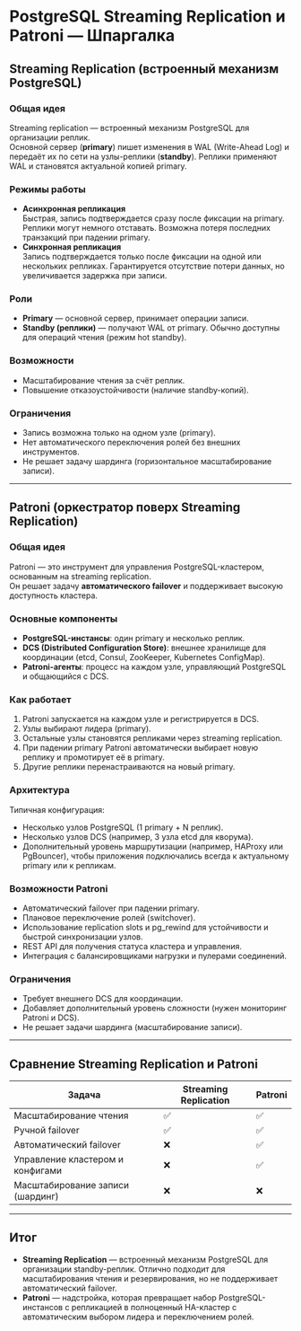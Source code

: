 # PostgreSQL Streaming Replication и Patroni — Шпаргалка

## Streaming Replication (встроенный механизм PostgreSQL)

### Общая идея
Streaming replication — встроенный механизм PostgreSQL для организации реплик.  
Основной сервер (**primary**) пишет изменения в WAL (Write-Ahead Log) и передаёт их по сети на узлы-реплики (**standby**). Реплики применяют WAL и становятся актуальной копией primary.

### Режимы работы
- **Асинхронная репликация**  
  Быстрая, запись подтверждается сразу после фиксации на primary. Реплики могут немного отставать. Возможна потеря последних транзакций при падении primary.
- **Синхронная репликация**  
  Запись подтверждается только после фиксации на одной или нескольких репликах. Гарантируется отсутствие потери данных, но увеличивается задержка при записи.

### Роли
- **Primary** — основной сервер, принимает операции записи.
- **Standby (реплики)** — получают WAL от primary. Обычно доступны для операций чтения (режим hot standby).

### Возможности
- Масштабирование чтения за счёт реплик.
- Повышение отказоустойчивости (наличие standby-копий).

### Ограничения
- Запись возможна только на одном узле (primary).
- Нет автоматического переключения ролей без внешних инструментов.
- Не решает задачу шардинга (горизонтальное масштабирование записи).

---

## Patroni (оркестратор поверх Streaming Replication)

### Общая идея
Patroni — это инструмент для управления PostgreSQL-кластером, основанным на streaming replication.  
Он решает задачу **автоматического failover** и поддерживает высокую доступность кластера.

### Основные компоненты
- **PostgreSQL-инстансы**: один primary и несколько реплик.
- **DCS (Distributed Configuration Store)**: внешнее хранилище для координации (etcd, Consul, ZooKeeper, Kubernetes ConfigMap).
- **Patroni-агенты**: процесс на каждом узле, управляющий PostgreSQL и общающийся с DCS.

### Как работает
1. Patroni запускается на каждом узле и регистрируется в DCS.
2. Узлы выбирают лидера (primary).
3. Остальные узлы становятся репликами через streaming replication.
4. При падении primary Patroni автоматически выбирает новую реплику и промотирует её в primary.
5. Другие реплики перенастраиваются на новый primary.

### Архитектура
Типичная конфигурация:
- Несколько узлов PostgreSQL (1 primary + N реплик).
- Несколько узлов DCS (например, 3 узла etcd для кворума).
- Дополнительный уровень маршрутизации (например, HAProxy или PgBouncer), чтобы приложения подключались всегда к актуальному primary или к репликам.

### Возможности Patroni
- Автоматический failover при падении primary.
- Плановое переключение ролей (switchover).
- Использование replication slots и pg_rewind для устойчивости и быстрой синхронизации узлов.
- REST API для получения статуса кластера и управления.
- Интеграция с балансировщиками нагрузки и пулерами соединений.

### Ограничения
- Требует внешнего DCS для координации.
- Добавляет дополнительный уровень сложности (нужен мониторинг Patroni и DCS).
- Не решает задачи шардинга (масштабирование записи).

---

## Сравнение Streaming Replication и Patroni

| Задача | Streaming Replication | Patroni |
|--------|------------------------|---------|
| Масштабирование чтения | ✅ | ✅ |
| Ручной failover | ✅ | ✅ |
| Автоматический failover | ❌ | ✅ |
| Управление кластером и конфигами | ❌ | ✅ |
| Масштабирование записи (шардинг) | ❌ | ❌ |

---

## Итог
- **Streaming Replication** — встроенный механизм PostgreSQL для организации standby-реплик. Отлично подходит для масштабирования чтения и резервирования, но не поддерживает автоматический failover.
- **Patroni** — надстройка, которая превращает набор PostgreSQL-инстансов с репликацией в полноценный HA-кластер с автоматическим выбором лидера и переключением ролей.  
